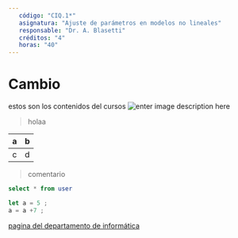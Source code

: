 ```yaml
---
   código: "CIQ.1*"
   asignatura: "Ajuste de parámetros en modelos no lineales"
   responsable: "Dr. A. Blasetti"
   créditos: "4"
   horas: "40"
---
```

# Cambio
estos son los contenidos del cursos
![enter image description here](https://i1.wp.com/diariocronica.com.ar/wp-content/uploads/2018/11/borrador-autom%C3%A1tico-133.jpg?fit=1200,800&ssl=1)

> holaa

| a | b |
|---|---|
| c | d |

> comentario



```sql
select * from user
```

```javascript
let a = 5 ;
a = a +7 ;
```
[pagina del departamento de informática](http://www.dinfo.ing.unp.edu.ar)
<!--stackedit_data:
eyJoaXN0b3J5IjpbLTE3MDA2MzMzMTEsLTgwMTQxNzQxNCwtMj
EzMjQ0NTE1OCwyODA4NjEzODgsLTE2NzcwMDA0NjMsLTc5MTc1
MjY3OSwtMTE3NTAxOTQwOCwtMTA2NTYzNzIxNiwtMTU4OTY1MD
I3NSw0MDQ2MTgzOTksMTE4MzkyMTIzNCwtODkwMDg5NTMzLDM5
OTk4NDUzNCw0NDQyNjg3MjgsMTEwOTAzMzUyNiwtOTgzMzc4OT
k0LC0zNTA5Mjc5NTQsMTk2MTExMTczNSw5NDMwNDIzNTksLTg0
NzcxNzAwMV19
-->